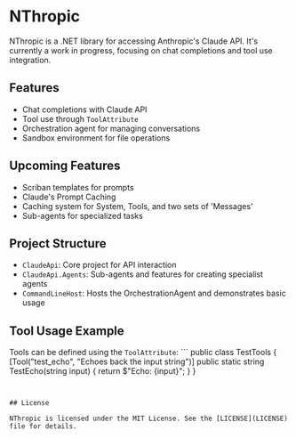 # NThropic

NThropic is a .NET library for accessing Anthropic's Claude API. It's currently a work in progress, focusing on chat completions and tool use integration.

## Features

- Chat completions with Claude API
- Tool use through `ToolAttribute`
- Orchestration agent for managing conversations
- Sandbox environment for file operations

## Upcoming Features

- Scriban templates for prompts
- Claude's Prompt Caching
- Caching system for System, Tools, and two sets of 'Messages'
- Sub-agents for specialized tasks

## Project Structure

- `ClaudeApi`: Core project for API interaction
- `ClaudeApi.Agents`: Sub-agents and features for creating specialist agents
- `CommandLineHost`: Hosts the OrchestrationAgent and demonstrates basic usage

## Tool Usage Example

Tools can be defined using the `ToolAttribute`:
    ```
public class TestTools
    {
        [Tool("test_echo", "Echoes back the input string")]
        public static string TestEcho(string input)
        {
            return $"Echo: {input}";
        }
    }
```


## License

NThropic is licensed under the MIT License. See the [LICENSE](LICENSE) file for details.

